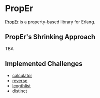 # PropEr

[PropEr](https://proper-testing.github.io/) is a property-based library for Erlang.

## PropEr's Shrinking Approach

TBA

## Implemented Challenges

- [calculator](/pbt-libraries/proper/challenges/calculator.erl)
- [reverse](/pbt-libraries/proper/challenges/reverse.erl)
- [lengthlist](/pbt-libraries/proper/challenges/lengthlist.erl)
- [distinct](/pbt-libraries/proper/challenges/distinct.erl)
